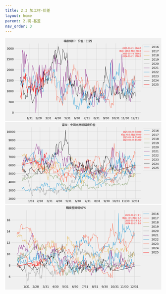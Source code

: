 ```yaml
---
title: 2.3 加工材-价差
layout: home
parent: 2.铜-基差
nav_order: 3
---
```



<img src="Charts/%E7%B2%BE%E5%BA%9F%E9%93%9C%E6%9D%86%EF%BC%9A%E4%BB%B7%E5%B7%AE%EF%BC%9A%E6%B1%9F%E8%A5%BF.png" alt="两杆差">

<img src="Charts/%E5%AF%8C%E5%AE%9D%EF%BC%9A%E4%B8%AD%E5%9B%BD%E5%85%89%E4%BA%AE%E9%93%9C%E7%B2%BE%E5%BA%9F%E4%BB%B7%E5%B7%AE.png" alt="scrapspread">

<img src="Charts/%E7%B2%BE%E5%BA%9F%E5%B7%AE%E9%99%A4%E9%93%9C%E4%BB%B7%25.png" alt="%">
